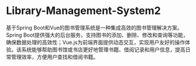 # Library-Management-System2
基于Spring Boot和Vue的图书管理系统是一种集成高效的图书管理解决方案。Spring Boot提供强大的后台服务，支持图书的添加、删除、修改和查询等功能，确保数据处理的高效性；Vue.js为前端界面提供动态交互，实现用户友好的操作体验。该系统能够帮助图书馆或书店更好地管理书籍、借阅记录和用户信息，提高日常管理效率，方便用户查找和借阅书籍。
